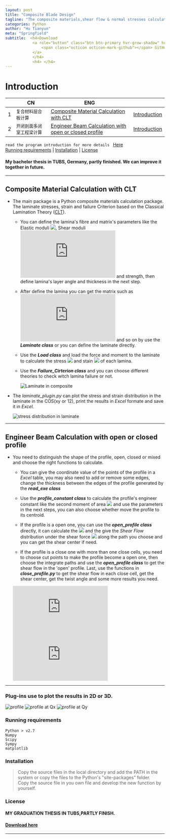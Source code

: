 ```yaml
---
layout: post
title: "Composite Blade Design"
tagline: "The composite materials,shear flow & normal stresses calculation for wind-turbine blade, Bachelor thesis in TUSB , Germany. "
categories: Python
author: "Hu Tianyun"
meta: "Springfield"
subtitle:  <h4>Download
            <a role="button" class="btn btn-primary hvr-grow-shadow" href="https://github.com/Eacaen/composite-blade-design" target="_blanks">
                <span class="octicon octicon-mark-github"></span> GitHub
            </a>
            </h4>
            <h4> </h4>
---
```


Introduction
====================

| |CN|ENG|   |
|---|----|-----|-----|
|1|`复合材料层合板计算`|[Composite Material Calculation with CLT][CLT]| [Introduction](#composite-material-calculation-with-clt)|
|2|`开闭剖面多闭室工程梁计算`|[Engineer Beam Calculation with open or closed profile][CLT] |[Introduction](#engineer-beam-calculation-with-open-or-closed-profile)|

`read the program introduction for more details ` [Here](/doc/pro_introduction.pdf)  
[Running requirements](#running-requirements) | [Installation](#installation) | [License](#license) 

#### My bachelor thesis in TUBS, Germany, partly finished. We can improve it together in future.

********************************

## Composite Material Calculation with CLT
* The main package is a Python composite materials calculation package.
The laminate stresses, strain and failure Criterion based on the Classical Lamination Theory ([CLT](https://en.wikipedia.org/wiki/Composite_laminates)).  

	- You can define the lamina's fibre and matrix's parameters like the Elastic moduli
	![](http://latex.codecogs.com/gif.latex?E_{1},E_{2}),
	 Shear moduli ![](http://latex.codecogs.com/gif.latex?G) and strength, then define lamina's layer angle and thickness in the next step.
		
	- After define the lamina you can get the matrix such as ![A,B,D,Q](http://latex.codecogs.com/gif.latex?A%2CB%2CD%2CQ%2C%5Cbar%7BQ%7D) and so on by use the ***Laminate class*** or you can define the laminate directly.

	- Use the ***Load class*** and load the force and moment to the laminate to calculate the stress ![](http://latex.codecogs.com/gif.latex?\\sigma) and stain ![](http://latex.codecogs.com/gif.latex?\\epsilon) of each lamina.

	- Use the ***Failure_Cirterion class*** and you can choose different theories to check witch lamina failure or not.

		![Laminate in composite](/post_img/lammmm.png " Laminate ")

* The *laminate_plugin.py* can plot the stress and strain distribution in the laminate in the COS(xy or 12), print the results in _Excel_ formate and save it in _Excel_.
	
	![stress distribution in laminate ](/post_img/stress_in_web.png " stress distribution ")

*****************************************************

## Engineer Beam Calculation with open or closed profile
* You need to distinguish the shape of the profile, open, closed or mixed and choose the right functions to calculate.
	* You can give the coordinate value of the points of the profile in a _Excel_ table, you may also need to add or remove some edges, change the thickness between the edges of the profile generated by the ***read_exe class***

	* Use the ***profile_constant class*** to calculate the profile's engineer constant like the second moment of area 
	![](http://latex.codecogs.com/gif.latex?I_{x},I_{y},I_{xy}) and use the parameters in the next steps, you can also choose whether move the profile to its centroid.

	* If the profile is a open one, you can use the ***open_profile class*** directly, it can calculate the 
	![](http://latex.codecogs.com/gif.latex?S_{x},S_{y}) and the give the _Shear Flow_ distribution under the shear force ![](http://latex.codecogs.com/gif.latex?Q_{x},Q_{y}) along the path you choose and you can get the shear center if need.  
	* If the profile is a close one with more than one close cells, you need to choose cut points to make the profile become a open one, then choose the integrate paths and use the ***open_profile class*** to get the shear flow in the 'open' profile. Last,  use the functions in ***close_profile.py*** to get the shear flow in each close cell, get the shear center, get the twist angle and some more results you need.
	
	![](http://latex.codecogs.com/gif.latex?S_%7Bx%7D%3D%20%5Cint_%7BA%7D%5E%7B%20%7D%20ydA)  
	![](http://latex.codecogs.com/gif.latex?S_%7By%7D%3D%20%5Cint_%7BA%7D%5E%7B%20%7D%20xdA)
	

*****************************************************

### Plug-ins use to plot the results in 2D or 3D.

![profile](/post_img/beam_location.png "Profile with order")
![profile at Qx](/post_img/sF-full.gif "Profile at Qx")
![profile at Qy](/post_img/sF-full2.gif  "Profile at Qy")

### Running requirements
	Python > v2.7
	Numpy
	Scipy
	Sympy
	matplotlib

### Installation         
>Copy the source files in the local directory and add the PATH in the system or copy the files to the Python's "site-packages" folder.  
>Copy the source file in you own file and develop the new function by yourself.

### License

#### MY GRADUATION THESIS IN TUBS,PARTLY FINISH.

#### [ Download here ](https://github.com/Eacaen/composite-blade-design)
---------------------------------------------------------
[CLT]:https://github.com/Eacaen/composite-blade-design  "CLT"
 
